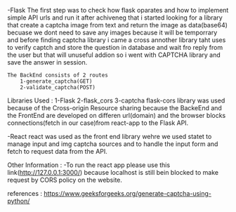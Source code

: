 -Flask
    The first step was to check how flask oparates and how to implement simple API urls and run it after achiveneg that i started looking for a library that create a captcha image from text and return the image as data(base64) becuase we dont need to save any images because it will be temporrary and before finding captcha library i came a cross annother library taht uses to verify captch and store the question in database and wait fro reply from the user but that will unuseful addion so i went with CAPTCHA library and save the answer in session.

    The BackEnd consists of 2 routes
        1-generate_captcha(GET)
        2-validate_captcha(POST)

Libraries Used :
        1-Flask
        2-flask_cors
        3-captcha
    flask-cors library was used because of the Cross-origin Resource sharing because the BackeEnd and the FrontEnd are developed on differen url(domain) and the browser blocks connections(fetch in our case)from react-app to the Flask API.

-React 
react was used as the front end library wehre we used statet to manage input and img captcha sources and to handle the input form and fetch to request data from the API.

Other Information :
-To run the react app please use this link(http://127.0.0.1:3000/) because localhost is still bein blocked to make request by CORS policy on the website.

references :
https://www.geeksforgeeks.org/generate-captcha-using-python/
